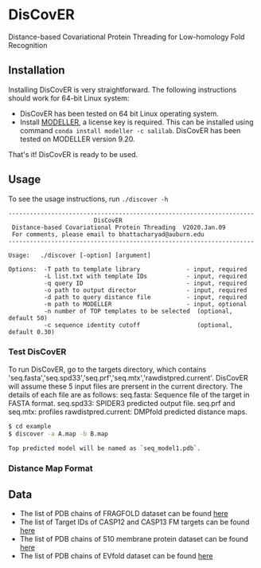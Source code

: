 # DisCovER

Distance-based Covariational Protein Threading for Low-homology Fold Recognition

## Installation

Installing DisCovER is very straightforward. The following instructions should work for 64-bit Linux system:

- DisCovER has been tested on 64 bit Linux operating system.
- Install [MODELLER](https://salilab.org/modeller), a license key is required. This can be installed using command `conda install modeller -c salilab`. DisCovER has been tested on MODELLER version 9.20.

That's it! DisCovER is ready to be used.

## Usage

To see the usage instructions, run `./discover -h`
```
---------------------------------------------------------------------
                        DisCovER
 Distance-based Covariational Protein Threading  V2020.Jan.09
 For comments, please email to bhattacharyad@auburn.edu
---------------------------------------------------------------------

Usage:   ./discover [-option] [argument]

Options:  -T path to template library             - input, required
          -L list.txt with template IDs           - input, required
          -q query ID                             - input, required
          -o path to output director              - input, required
          -d path to query distance file          - input, required
          -m path to MODELLER                     - input, optional
          -n number of TOP templates to be selected  (optional, default 50)
          -c sequence identity cutoff                (optional, default 0.30)
```

### Test DisCovER

To run DisCovER, go to the targets directory, which contains 'seq.fasta','seq.spd33','seq.prf','seq.mtx','rawdistpred.current'. DisCovER will assume these 5 input files are prersent in the current directory. The details of each file are as follows:
          seq.fasta: Sequence file of the target in FASTA format.
          seq.spd33: SPIDER3 predicted output file.
          seq.prf and seq.mtx: profiles
          rawdistpred.current: DMPfold predicted distance maps. 

```sh
$ cd example
$ discover -a A.map -b B.map

Top predicted model will be named as `seq_model1.pdb`.
```

### Distance Map Format 





## Data

- The list of PDB chains of FRAGFOLD dataset can be found [here](data/FRAGFOLD_150.txt) 
- The list of Target IDs of CASP12 and CASP13 FM targets can be found [here](data/CASP12_13_FM.txt) 
- The list of PDB chains of 510 membrane protein dataset can be found [here](data/Membrane_510.txt) 
- The list of PDB chains of EVfold dataset can be found [here](data/EVfold_15.txt) 
